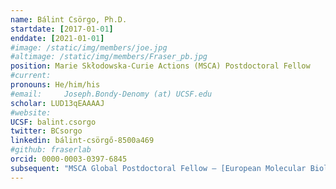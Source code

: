 ```yaml
---
name: Bálint Csörgo, Ph.D.
startdate: [2017-01-01]
enddate: [2021-01-01]
#image: /static/img/members/joe.jpg
#altimage: /static/img/members/Fraser_pb.jpg
position: Marie Skłodowska-Curie Actions (MSCA) Postdoctoral Fellow
#current:
pronouns: He/him/his
#email: 	Joseph.Bondy-Denomy (at) UCSF.edu
scholar: LUD13qEAAAAJ
#website:
UCSF: balint.csorgo
twitter: BCsorgo
linkedin: bálint-csörgő-8500a469
#github: fraserlab
orcid: 0000-0003-0397-6845
subsequent: "MSCA Global Postdoctoral Fellow – [European Molecular Biology Laboratory](https://www.embl.org/) @ Heidelberg, Germany"
---
```

